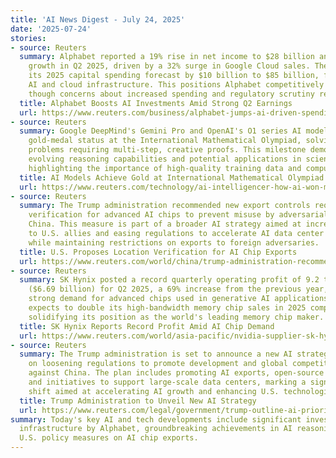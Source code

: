 ```yaml
---
title: 'AI News Digest - July 24, 2025'
date: '2025-07-24'
stories:
- source: Reuters
  summary: Alphabet reported a 19% rise in net income to $28 billion and a 14% revenue
    growth in Q2 2025, driven by a 32% surge in Google Cloud sales. The company increased
    its 2025 capital spending forecast by $10 billion to $85 billion, focusing on
    AI and cloud infrastructure. This positions Alphabet competitively in the AI landscape,
    though concerns about increased spending and regulatory scrutiny remain.
  title: Alphabet Boosts AI Investments Amid Strong Q2 Earnings
  url: https://www.reuters.com/business/alphabet-jumps-ai-driven-spending-fuels-cloud-revenue-surge-2025-07-24/
- source: Reuters
  summary: Google DeepMind's Gemini Pro and OpenAI's O1 series AI models attained
    gold-medal status at the International Mathematical Olympiad, solving complex
    problems requiring multi-step, creative proofs. This milestone demonstrates AI's
    evolving reasoning capabilities and potential applications in science and coding,
    highlighting the importance of high-quality training data and computing power.
  title: AI Models Achieve Gold at International Mathematical Olympiad
  url: https://www.reuters.com/technology/ai-intelligencer-how-ai-won-math-gold-2025-07-24/
- source: Reuters
  summary: The Trump administration recommended new export controls requiring location
    verification for advanced AI chips to prevent misuse by adversarial nations like
    China. This measure is part of a broader AI strategy aimed at increasing exports
    to U.S. allies and easing regulations to accelerate AI data center construction,
    while maintaining restrictions on exports to foreign adversaries.
  title: U.S. Proposes Location Verification for AI Chip Exports
  url: https://www.reuters.com/world/china/trump-administration-recommends-location-verification-ai-chips-2025-07-24/
- source: Reuters
  summary: SK Hynix posted a record quarterly operating profit of 9.2 trillion won
    ($6.69 billion) for Q2 2025, a 69% increase from the previous year, driven by
    strong demand for advanced chips used in generative AI applications. The company
    expects to double its high-bandwidth memory chip sales in 2025 compared to 2024,
    solidifying its position as the world's leading memory chip maker.
  title: SK Hynix Reports Record Profit Amid AI Chip Demand
  url: https://www.reuters.com/world/asia-pacific/nvidia-supplier-sk-hynix-says-track-double-high-end-ai-chip-sales-2025-07-23/
- source: Reuters
  summary: The Trump administration is set to announce a new AI strategy focusing
    on loosening regulations to promote development and global competitiveness, particularly
    against China. The plan includes promoting AI exports, open-source development,
    and initiatives to support large-scale data centers, marking a significant policy
    shift aimed at accelerating AI growth and enhancing U.S. technological dominance.
  title: Trump Administration to Unveil New AI Strategy
  url: https://www.reuters.com/legal/government/trump-outline-ai-priorities-amid-tech-battle-with-china-2025-07-23/
summary: Today's key AI and tech developments include significant investments in AI
  infrastructure by Alphabet, groundbreaking achievements in AI reasoning, and new
  U.S. policy measures on AI chip exports.
---
```


<!-- Generated with OpenAI web search 2025-07-24 13:31 UTC -->
